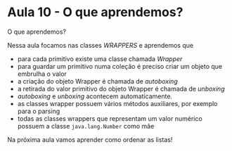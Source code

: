 # Aula 10 - O que aprendemos?

O que aprendemos?

Nessa aula focamos nas classes *WRAPPERS* e aprendemos que

- para cada primitivo existe uma classe chamada *Wrapper*
- para guardar um primitivo numa coleção é preciso criar um objeto que embrulha o valor
- a criação do objeto Wrapper é chamada de *autoboxing*
- a retirada do valor primitivo do objeto Wrapper é chamada de *unboxing*
- *autoboxing* e *unboxing* acontecem automaticamente.
- as classes wrapper possuem vários métodos auxiliares, por exemplo para o parsing
- todas as classes wrappers que representam um valor numérico possuem a classe `java.lang.Number` como mãe

Na próxima aula vamos aprender como ordenar as listas!